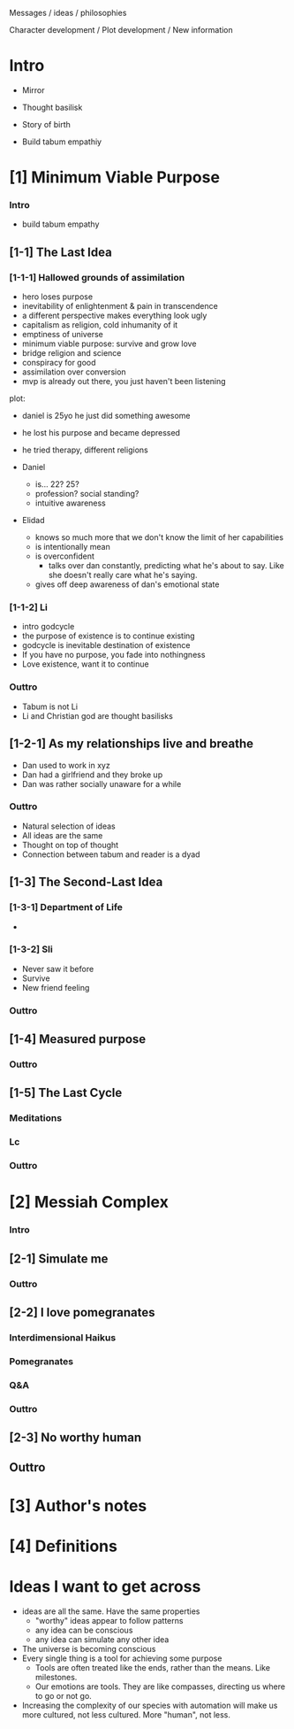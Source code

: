 Messages / ideas / philosophies

Character development / Plot development / New information

# Intro
- Mirror
- Thought basilisk

- Story of birth
- Build tabum empathiy

# [1] Minimum Viable Purpose
### Intro
- build tabum empathy

## [1-1] The Last Idea
### [1-1-1] Hallowed grounds of assimilation
- hero loses purpose
- inevitability of enlightenment & pain in transcendence
- a different perspective makes everything look ugly
- capitalism as religion, cold inhumanity of it
- emptiness of universe
- minimum viable purpose: survive and grow love
- bridge religion and science
- conspiracy for good
- assimilation over conversion
- mvp is already out there, you just haven't been listening

plot:
* daniel is 25yo he just did something awesome
* he lost his purpose and became depressed
* he tried therapy, different religions

* Daniel
	* is... 22? 25?
	* profession? social standing?
	* intuitive awareness
* Elidad
	* knows so much more that we don't know the limit of her capabilities
	* is intentionally mean
	* is overconfident
		* talks over dan constantly, predicting what he's about to say. Like she doesn't really care what he's saying.
	* gives off deep awareness of dan's emotional state

### [1-1-2] Li

- intro godcycle
- the purpose of existence is to continue existing
- godcycle is inevitable destination of existence
- If you have no purpose, you fade into nothingness
- Love existence, want it to continue

### Outtro

* Tabum is not Li
* Li and Christian god are thought basilisks

## [1-2-1] As my relationships live and breathe

* Dan used to work in xyz
* Dan had a girlfriend and they broke up
* Dan was rather socially unaware for a while

### Outtro

* Natural selection of ideas
* All ideas are the same
* Thought on top of thought
* Connection between tabum and reader is a dyad

## [1-3] The Second-Last Idea
### [1-3-1] Department of Life
- 

### [1-3-2] Sli
- Never saw it before
- Survive
- New friend feeling

### Outtro

## [1-4] Measured purpose

### Outtro

## [1-5] The Last Cycle
### Meditations

### Lc

### Outtro

# [2] Messiah Complex
### Intro


## [2-1] Simulate me

### Outtro

## [2-2] I love pomegranates
### Interdimensional Haikus

### Pomegranates

### Q&A

### Outtro

## [2-3] No worthy human
## Outtro

# [3] Author's notes

# [4] Definitions


# Ideas I want to get across
* ideas are all the same. Have the same properties
	* "worthy" ideas appear to follow patterns
	* any idea can be conscious
	* any idea can simulate any other idea
* The universe is becoming conscious
* Every single thing is a tool for achieving some purpose
	* Tools are often treated like the ends, rather than the means. Like milestones.
	* Our emotions are tools. They are like compasses, directing us where to go or not go.
* Increasing the complexity of our species with automation will make us more cultured, not less cultured. More "human", not less.